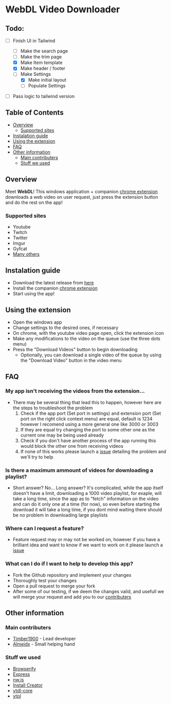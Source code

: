 # WebDL Video Downloader

## Todo:

- [ ] Finish UI in Tailwind
  - [ ] Make the search page
  - [ ] Make the trim page
  - [x] Make Item template
  - [x] Make header / footer
  - [ ] Make Settings
    - [x] Make initial layout
    - [ ] Populate Settings
- [ ] Pass logic to tailwind version
   

## Table of Contents

- [Overview](#overview)
  - [Supported sites](#supported-sites)
- [Instalation guide](#instalation-guide)
- [Using the extension](#using-the-extension)
- [FAQ](#faq)
- [Other information](#other-information)
  - [Main contributers](#main-contributers)
  - [Stuff we used](#stuff-we-used)

## Overview

Meet **WebDL**! This windows application + companion [chrome extension](https://chrome.google.com/webstore/detail/webpage-downloader/nfkaeignpggbjnhhijmggoeploenicdo) downloads a web video on user request, just press the extension button and do the rest on the app!

### Supported sites

- Youtube
- Twitch
- Twitter
- Imgur
- Gyfcat
- [Many others](https://ytdl-org.github.io/youtube-dl/supportedsites.html)

## Instalation guide

- Download the latest release from [here](https://github.com/Timber1900/YoutubeVideoDownloader/releases/latest)
- Install the companion [chrome extension](https://chrome.google.com/webstore/detail/webpage-downloader/nfkaeignpggbjnhhijmggoeploenicdo)
- Start using the app!

## Using the extension

- Open the windows app
- Change settings to the desired ones, if necessary
- On chrome, with the youtube video page open, click the extension icon
- Make any modifications to the video on the queue (use the three dots menu)
- Press the "Download Videos" button to begin downloading
  - Optionally, you can download a single video of the queue by using the "Download Video" button in the video menu

## FAQ

### My app isn't receiving the videos from the extension...

- There may be several thing that lead this to happen, however here are the steps to troubleshoot the problem
  1. Check if the app port (Set port in settings) and extension port (Set port on the right click context menu) are equal, default is 1234 however I recomend using a more general one like 3000 or 3003
  1. If they are equal try changing the port to some other one as the current one may be being used already
  1. Check if you don't have another process of the app running this would block the other one from receiving videos
  1. If none of this works please launch a [issue](https://github.com/Timber1900/YoutubeVideoDownloader/issues/new?assignees=timber1900&labels=Feature+request&template=feature_request.md&title=) detailing the problem and we'll try to help

### Is there a maximum ammount of videos for downloading a playlist?

- Short answer? No... Long answer? It's complicated, while the app itself doesn't have a limit, downloading a 1000 video playlist, for exaple, will take a long time, since the app as to "fetch" information on the video and can do it only one at a time (for now), so even before starting the download it will take a long time, if you dont mind waiting there should be no problem in downloading large playlists

### Where can I request a feature?

- Feature request may or may not be worked on, however if you have a brilliant idea and want to know if we want to work on it please launch a [issue](https://github.com/Timber1900/YoutubeVideoDownloader/issues/new?assignees=timber1900&labels=question&template=question.md&title=)

### What can I do if I want to help to develop this app?

- Fork the Github repository and implement your changes
- Thoroughly test your changes
- Open a pull request to merge your fork
- After some of our testing, if we deem the changes valid, and usefull we will merge your request and add you to our [contributers](#main-contributers)

## Other information

### Main contributers

- [Timber1900](https://github.com/Timber1900) - Lead developer
- [Almeidx](https://github.com/Almeidx) - Small helping hand

### Stuff we used

- [Browserify](https://www.npmjs.com/package/browserify)
- [Express](https://www.npmjs.com/package/express)
- [nw.js](https://nwjs.io/)
- [Install Creator](https://www.clickteam.com/install-creator-2)
- [ytdl-core](https://www.npmjs.com/package/ytdl-core)
- [ytpl](https://www.npmjs.com/package/ytpl)
